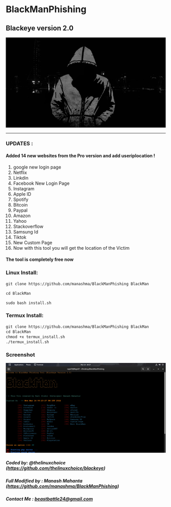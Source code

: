 # BlackManPhishing
## Blackeye version 2.0

![github-small](/image/BlackMan.jpg)

---------------------------------------------
### UPDATES :
#### Added 14 new websites from the Pro version and add useriplocation !
1. google new login page 
2. Netflix
3. Linkdin
4. Facebook New Login Page
5. Instagram
6. Apple ID
7. Spotify
8. Bitcoin
9. Paypal
10. Amazon
11. Yahoo
12. Stackoverflow
13. Samsung Id
14. Tiktok
15. New Custom Page
16. Now with this tool you will get the location of the Victim
#### The tool is completely free now 

### Linux Install:
```
git clone https://github.com/manashma/BlackManPhishing BlackMan
```
```
cd BlackMan
```
```
sudo bash install.sh
```
### Termux Install:
```
git clone https://github.com/manashma/BlackManPhishing BlackMan
cd BlackMan
chmod +x termux_install.sh
./termux_install.sh
```
### Screenshot
![github-small](/image/Screenshot1.jpg)
##### Coded by: @thelinuxchoice (https://github.com/thelinuxchoice/blackeye)
##### Full Modified by : Manash Mahanta (https://github.com/manashma/BlackManPhishing)
##### Contact Me : beastbattle24@gmail.com

